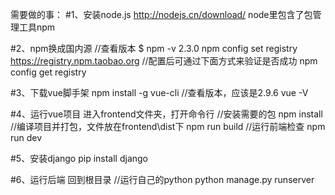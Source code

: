 需要做的事：
#1、安装node.js
http://nodejs.cn/download/ node里包含了包管理工具npm

#2、npm换成国内源
//查看版本
$ npm -v
2.3.0
npm config set registry https://registry.npm.taobao.org
//配置后可通过下面方式来验证是否成功
npm config get registry

#3、下载vue脚手架
npm install -g vue-cli
//查看版本，应该是2.9.6
vue -V

#4、运行vue项目
进入frontend文件夹，打开命令行
//安装需要的包
npm install
//编译项目并打包，文件放在frontend\dist下
npm run build
//运行前端检查
npm run dev

#5、安装django
pip install django

#6、运行后端
回到根目录
//运行自己的python
python manage.py runserver
